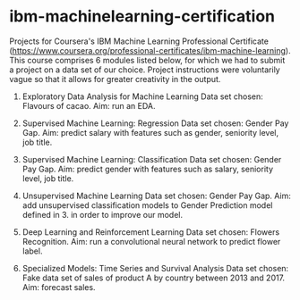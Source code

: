 # ibm-machinelearning-certification
Projects for Coursera's IBM Machine Learning Professional Certificate (https://www.coursera.org/professional-certificates/ibm-machine-learning).
This course comprises 6 modules listed below, for which we had to submit a project on a data set of our choice. 
Project instructions were voluntarily vague so that it allows for greater creativity in the output.

1. Exploratory Data Analysis for Machine Learning
Data set chosen: Flavours of cacao. Aim: run an EDA.

2. Supervised Machine Learning: Regression
Data set chosen: Gender Pay Gap. Aim: predict salary with features such as gender, seniority level, job title.

3. Supervised Machine Learning: Classification
Data set chosen: Gender Pay Gap. Aim: predict gender with features such as salary, seniority level, job title.

4. Unsupervised Machine Learning
Data set chosen: Gender Pay Gap. Aim: add unsupervised classification models to Gender Prediction model defined in 3. in order to improve our model.

5. Deep Learning and Reinforcement Learning
Data set chosen: Flowers Recognition. Aim: run a convolutional neural network to predict flower label.

6. Specialized Models: Time Series and Survival Analysis
Data set chosen: Fake data set of sales of product A by country between 2013 and 2017. Aim: forecast sales.
